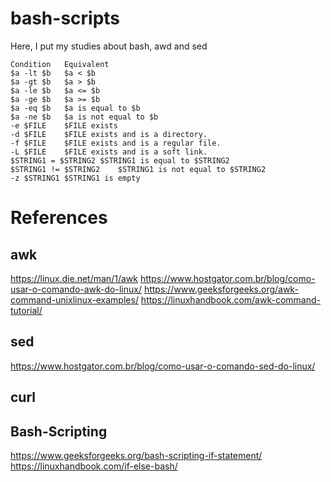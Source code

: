 # bash-scripts
Here, I put my studies about bash, awd and sed

```
Condition	Equivalent
$a -lt $b	$a < $b
$a -gt $b	$a > $b
$a -le $b	$a <= $b
$a -ge $b	$a >= $b
$a -eq $b	$a is equal to $b
$a -ne $b	$a is not equal to $b
-e $FILE	$FILE exists
-d $FILE	$FILE exists and is a directory.
-f $FILE	$FILE exists and is a regular file.
-L $FILE	$FILE exists and is a soft link.
$STRING1 = $STRING2	$STRING1 is equal to $STRING2
$STRING1 != $STRING2	$STRING1 is not equal to $STRING2
-z $STRING1	$STRING1 is empty
```

# References
## awk
https://linux.die.net/man/1/awk
https://www.hostgator.com.br/blog/como-usar-o-comando-awk-do-linux/
https://www.geeksforgeeks.org/awk-command-unixlinux-examples/
https://linuxhandbook.com/awk-command-tutorial/


## sed
https://www.hostgator.com.br/blog/como-usar-o-comando-sed-do-linux/

## curl

## Bash-Scripting 
https://www.geeksforgeeks.org/bash-scripting-if-statement/
https://linuxhandbook.com/if-else-bash/



